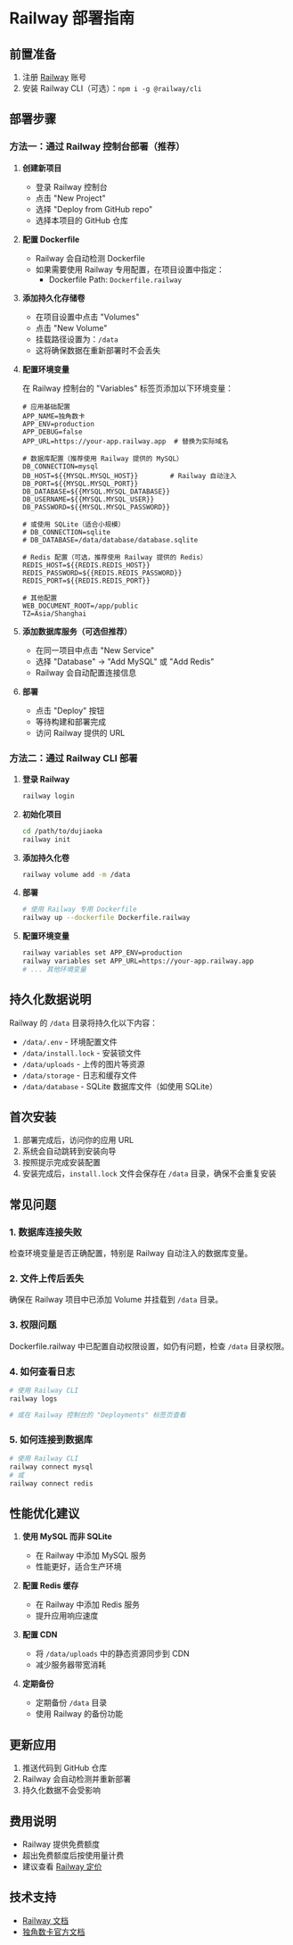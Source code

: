 # Railway 部署指南

## 前置准备

1. 注册 [Railway](https://railway.app/) 账号
2. 安装 Railway CLI（可选）：`npm i -g @railway/cli`

## 部署步骤

### 方法一：通过 Railway 控制台部署（推荐）

1. **创建新项目**
   - 登录 Railway 控制台
   - 点击 "New Project"
   - 选择 "Deploy from GitHub repo"
   - 选择本项目的 GitHub 仓库

2. **配置 Dockerfile**
   - Railway 会自动检测 Dockerfile
   - 如果需要使用 Railway 专用配置，在项目设置中指定：
     - Dockerfile Path: `Dockerfile.railway`

3. **添加持久化存储卷**
   - 在项目设置中点击 "Volumes"
   - 点击 "New Volume"
   - 挂载路径设置为：`/data`
   - 这将确保数据在重新部署时不会丢失

4. **配置环境变量**

   在 Railway 控制台的 "Variables" 标签页添加以下环境变量：

   ```
   # 应用基础配置
   APP_NAME=独角数卡
   APP_ENV=production
   APP_DEBUG=false
   APP_URL=https://your-app.railway.app  # 替换为实际域名

   # 数据库配置（推荐使用 Railway 提供的 MySQL）
   DB_CONNECTION=mysql
   DB_HOST=${{MYSQL.MYSQL_HOST}}        # Railway 自动注入
   DB_PORT=${{MYSQL.MYSQL_PORT}}
   DB_DATABASE=${{MYSQL.MYSQL_DATABASE}}
   DB_USERNAME=${{MYSQL.MYSQL_USER}}
   DB_PASSWORD=${{MYSQL.MYSQL_PASSWORD}}

   # 或使用 SQLite（适合小规模）
   # DB_CONNECTION=sqlite
   # DB_DATABASE=/data/database/database.sqlite

   # Redis 配置（可选，推荐使用 Railway 提供的 Redis）
   REDIS_HOST=${{REDIS.REDIS_HOST}}
   REDIS_PASSWORD=${{REDIS.REDIS_PASSWORD}}
   REDIS_PORT=${{REDIS.REDIS_PORT}}

   # 其他配置
   WEB_DOCUMENT_ROOT=/app/public
   TZ=Asia/Shanghai
   ```

5. **添加数据库服务（可选但推荐）**
   - 在同一项目中点击 "New Service"
   - 选择 "Database" → "Add MySQL" 或 "Add Redis"
   - Railway 会自动配置连接信息

6. **部署**
   - 点击 "Deploy" 按钮
   - 等待构建和部署完成
   - 访问 Railway 提供的 URL

### 方法二：通过 Railway CLI 部署

1. **登录 Railway**
   ```bash
   railway login
   ```

2. **初始化项目**
   ```bash
   cd /path/to/dujiaoka
   railway init
   ```

3. **添加持久化卷**
   ```bash
   railway volume add -m /data
   ```

4. **部署**
   ```bash
   # 使用 Railway 专用 Dockerfile
   railway up --dockerfile Dockerfile.railway
   ```

5. **配置环境变量**
   ```bash
   railway variables set APP_ENV=production
   railway variables set APP_URL=https://your-app.railway.app
   # ... 其他环境变量
   ```

## 持久化数据说明

Railway 的 `/data` 目录将持久化以下内容：

- `/data/.env` - 环境配置文件
- `/data/install.lock` - 安装锁文件
- `/data/uploads` - 上传的图片等资源
- `/data/storage` - 日志和缓存文件
- `/data/database` - SQLite 数据库文件（如使用 SQLite）

## 首次安装

1. 部署完成后，访问你的应用 URL
2. 系统会自动跳转到安装向导
3. 按照提示完成安装配置
4. 安装完成后，`install.lock` 文件会保存在 `/data` 目录，确保不会重复安装

## 常见问题

### 1. 数据库连接失败

检查环境变量是否正确配置，特别是 Railway 自动注入的数据库变量。

### 2. 文件上传后丢失

确保在 Railway 项目中已添加 Volume 并挂载到 `/data` 目录。

### 3. 权限问题

Dockerfile.railway 中已配置自动权限设置，如仍有问题，检查 `/data` 目录权限。

### 4. 如何查看日志

```bash
# 使用 Railway CLI
railway logs

# 或在 Railway 控制台的 "Deployments" 标签页查看
```

### 5. 如何连接到数据库

```bash
# 使用 Railway CLI
railway connect mysql
# 或
railway connect redis
```

## 性能优化建议

1. **使用 MySQL 而非 SQLite**
   - 在 Railway 中添加 MySQL 服务
   - 性能更好，适合生产环境

2. **配置 Redis 缓存**
   - 在 Railway 中添加 Redis 服务
   - 提升应用响应速度

3. **配置 CDN**
   - 将 `/data/uploads` 中的静态资源同步到 CDN
   - 减少服务器带宽消耗

4. **定期备份**
   - 定期备份 `/data` 目录
   - 使用 Railway 的备份功能

## 更新应用

1. 推送代码到 GitHub 仓库
2. Railway 会自动检测并重新部署
3. 持久化数据不会受影响

## 费用说明

- Railway 提供免费额度
- 超出免费额度后按使用量计费
- 建议查看 [Railway 定价](https://railway.app/pricing)

## 技术支持

- [Railway 文档](https://docs.railway.app/)
- [独角数卡官方文档](https://github.com/assimon/dujiaoka)
